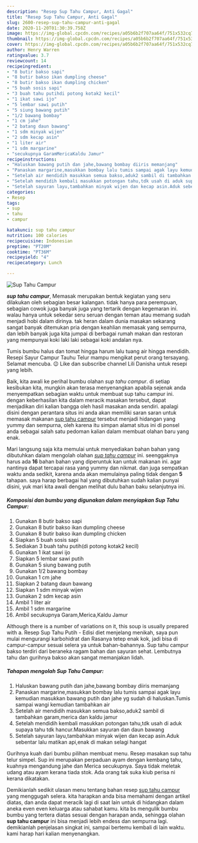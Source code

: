 ```yaml
---
description: "Resep Sup Tahu Campur, Anti Gagal"
title: "Resep Sup Tahu Campur, Anti Gagal"
slug: 2600-resep-sup-tahu-campur-anti-gagal
date: 2020-11-20T01:30:39.758Z
image: https://img-global.cpcdn.com/recipes/a05b6b2f707aa64f/751x532cq70/sup-tahu-campur-foto-resep-utama.jpg
thumbnail: https://img-global.cpcdn.com/recipes/a05b6b2f707aa64f/751x532cq70/sup-tahu-campur-foto-resep-utama.jpg
cover: https://img-global.cpcdn.com/recipes/a05b6b2f707aa64f/751x532cq70/sup-tahu-campur-foto-resep-utama.jpg
author: Henry Warren
ratingvalue: 3.7
reviewcount: 14
recipeingredient:
- "8 butir bakso sapi"
- "8 butir bakso ikan dumpling cheese"
- "8 butir bakso ikan dumpling chicken"
- "5 buah sosis sapi"
- "3 buah tahu putihdi potong kotak2 kecil"
- "1 ikat sawi ijo"
- "5 lembar sawi putih"
- "5 siung bawang putih"
- "1/2 bawang bombay"
- "1 cm jahe"
- "2 batang daun bawang"
- "1 sdm minyak wijen"
- "2 sdm kecap asin"
- "1 liter air"
- "1 sdm margarine"
- "secukupnya GaramMericaKaldu Jamur"
recipeinstructions:
- "Haluskan bawang putih dan jahe,bawang bombay diiris memanjang"
- "Panaskan margarine,masukkan bombay lalu tumis sampai agak layu kemudian masukkan bawang putih dan jahe yg sudah di haluskan.Tumis sampai wangi kemudian tambahkan air"
- "Setelah air mendidih masukkan semua bakso,aduk2 sambil di tambahkan garam,merica dan kaldu jamur"
- "Setelah mendidih kembali masukkan potongan tahu,tdk usah di aduk supaya tahu tdk hancur.Masukkan sayuran dan daun bawang"
- "Setelah sayuran layu,tambahkan minyak wijen dan kecap asin.Aduk sebentar lalu matikan api,enak di makan selagi hangat"
categories:
- Resep
tags:
- sup
- tahu
- campur

katakunci: sup tahu campur 
nutrition: 100 calories
recipecuisine: Indonesian
preptime: "PT20M"
cooktime: "PT36M"
recipeyield: "4"
recipecategory: Lunch

---
```



![Sup Tahu Campur](https://img-global.cpcdn.com/recipes/a05b6b2f707aa64f/751x532cq70/sup-tahu-campur-foto-resep-utama.jpg)

<b><i>sup tahu campur</i></b>, Memasak merupakan bentuk kegiatan yang seru dilakukan oleh sebagian besar kalangan. tidak hanya para perempuan, sebagian cowok juga banyak juga yang tertarik dengan kegemaran ini. walau hanya untuk sekedar seru seruan dengan teman atau memang sudah menjadi hobi dalam dirinya. tak heran dalam dunia masakan sekarang sangat banyak ditemukan pria dengan keahlian memasak yang sempurna, dan lebih banyak juga kita jumpai di berbagai rumah makan dan restoran yang mempunyai koki laki laki sebagai koki andalan nya.

Tumis bumbu halus dan tomat hingga harum lalu tuang air hingga mendidih. Resepi Sayur Campur Tauhu Telur mampu mengikat perut orang tersayang. Selamat mencuba. 😉 Like dan subscribe channel Lili Danisha untuk resepi yang lebih.

Baik, kita awali ke perihal bumbu olahan <i>sup tahu campur</i>. di setiap kesibukan kita, mungkin akan terasa menyenangkan apabila sejenak anda menyempatkan sebagian waktu untuk membuat sup tahu campur ini. dengan keberhasilan kita dalam meracik masakan tersebut, dapat menjadikan diri kalian bangga oleh hasil masakan anda sendiri. apalagi disini dengan perantara situs ini anda akan memiliki saran saran untuk memasak makanan <u>sup tahu campur</u> tersebut menjadi hidangan yang yummy dan sempurna, oleh karena itu simpan alamat situs ini di ponsel anda sebagai salah satu pedoman kalian dalam membuat olahan baru yang enak.


Mari langsung saja kita memulai untuk menyediakan bahan bahan yang dibutuhkan dalam mengolah olahan <u><i>sup tahu campur</i></u> ini. seenggaknya harus ada <b>16</b> bahan bahan yang diperuntuk kan untuk makanan ini. agar nantinya dapat tercapai rasa yang yummy dan nikmat. dan juga sempatkan waktu anda sedikit, karena anda akan memulainya paling tidak dengan <b>5</b> tahapan. saya harap berbagai hal yang dibutuhkan sudah kalian punyai disini, yuk mari kita awali dengan melihat dulu bahan baku selanjutnya ini.

<!--inarticleads1-->

##### Komposisi dan bumbu yang digunakan dalam menyiapkan Sup Tahu Campur:

1. Gunakan 8 butir bakso sapi
1. Gunakan 8 butir bakso ikan dumpling cheese
1. Gunakan 8 butir bakso ikan dumpling chicken
1. Siapkan 5 buah sosis sapi
1. Sediakan 3 buah tahu putih(di potong kotak2 kecil)
1. Gunakan 1 ikat sawi ijo
1. Siapkan 5 lembar sawi putih
1. Gunakan 5 siung bawang putih
1. Gunakan 1/2 bawang bombay
1. Gunakan 1 cm jahe
1. Siapkan 2 batang daun bawang
1. Siapkan 1 sdm minyak wijen
1. Gunakan 2 sdm kecap asin
1. Ambil 1 liter air
1. Ambil 1 sdm margarine
1. Ambil secukupnya Garam,Merica,Kaldu Jamur


Although there is a number of variations on it, this soup is usually prepared with a. Resep Sup Tahu Putih - Edisi diet menjelang menikah, saya pun mulai mengurangi karbohidrat dan Rasanya tetep enak kok, jadi bisa di campur-campur sesuai selera ya untuk bahan-bahannya. Sup tahu campur bakso terdiri dari beraneka ragam bahan dan sayuran sehat. Lembutnya tahu dan gurihnya bakso akan sangat memanjakan lidah. 

<!--inarticleads2-->

##### Tahapan mengolah Sup Tahu Campur:

1. Haluskan bawang putih dan jahe,bawang bombay diiris memanjang
1. Panaskan margarine,masukkan bombay lalu tumis sampai agak layu kemudian masukkan bawang putih dan jahe yg sudah di haluskan.Tumis sampai wangi kemudian tambahkan air
1. Setelah air mendidih masukkan semua bakso,aduk2 sambil di tambahkan garam,merica dan kaldu jamur
1. Setelah mendidih kembali masukkan potongan tahu,tdk usah di aduk supaya tahu tdk hancur.Masukkan sayuran dan daun bawang
1. Setelah sayuran layu,tambahkan minyak wijen dan kecap asin.Aduk sebentar lalu matikan api,enak di makan selagi hangat


Gurihnya kuah dari bumbu pilihan membuat menu. Resep masakan sup tahu telur simpel. Sup ini merupakan perpaduan ayam dengan kembang tahu, kuahnya mengandung jahe dan Merica secukupnya. Saya tidak meletak udang atau ayam kerana tiada stok. Ada orang tak suka kiub perisa ni kerana dikatakan. 

Demikianlah sedikit ulasan menu tentang bahan resep <u>sup tahu campur</u> yang menggugah selera. kita harapkan anda bisa memahami dengan artikel diatas, dan anda dapat meracik lagi di saat lain untuk di hidangkan dalam aneka even even keluarga atau sahabat kamu. kita bs mengulik bumbu bumbu yang tertera diatas sesuai dengan harapan anda, sehingga olahan <b>sup tahu campur</b> ini bisa menjadi lebih endess dan sempurna lagi. demikianlah penjelasan singkat ini, sampai bertemu kembali di lain waktu. kami harap hari kalian menyenangkan.
